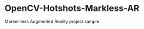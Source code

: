 OpenCV-Hotshots-Markless-AR
===========================

Marker-less Augmented Reality project sample
